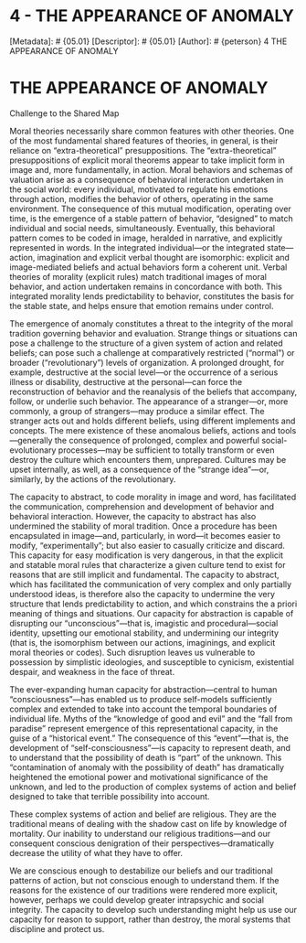 # 4 - THE APPEARANCE OF ANOMALY
[Metadata]: # {05.01}
[Descriptor]: # {05.01}
[Author]: # {peterson}
4
THE APPEARANCE OF ANOMALY
# THE APPEARANCE OF ANOMALY
Challenge to the Shared Map

Moral theories necessarily share common features with other theories. One of
the most fundamental shared features of theories, in general, is their reliance
on “extra-theoretical” presuppositions. The “extra-theoretical” presuppositions
of explicit moral theorems appear to take implicit form in image and, more
fundamentally, in action. Moral behaviors and schemas of valuation arise as a
consequence of behavioral interaction undertaken in the social world: every
individual, motivated to regulate his emotions through action, modifies the
behavior of others, operating in the same environment. The consequence of this
mutual modification, operating over time, is the emergence of a stable pattern
of behavior, “designed” to match individual and social needs, simultaneously.
Eventually, this behavioral pattern comes to be coded in image, heralded in
narrative, and explicitly represented in words. In the integrated individual—or
the integrated state—action, imagination and explicit verbal thought are
isomorphic: explicit and image-mediated beliefs and actual behaviors form a
coherent unit. Verbal theories of morality (explicit rules) match traditional
images of moral behavior, and action undertaken remains in concordance with
both. This integrated morality lends predictability to behavior, constitutes
the basis for the stable state, and helps ensure that emotion remains under
control.

The emergence of anomaly constitutes a threat to the integrity of the moral
tradition governing behavior and evaluation. Strange things or situations can
pose a challenge to the structure of a given system of action and related
beliefs; can pose such a challenge at comparatively restricted (“normal”) or
broader (“revolutionary”) levels of organization. A prolonged drought, for
example, destructive at the social level—or the occurrence of a serious illness
or disability, destructive at the personal—can force the reconstruction of
behavior and the reanalysis of the beliefs that accompany, follow, or underlie
such behavior. The appearance of a stranger—or, more commonly, a group of
strangers—may produce a similar effect. The stranger acts out and holds
different beliefs, using different implements and concepts. The mere existence
of these anomalous beliefs, actions and tools—generally the consequence of
prolonged, complex and powerful social-evolutionary processes—may be sufficient
to totally transform or even destroy the culture which encounters them,
unprepared. Cultures may be upset internally, as well, as a consequence of the
“strange idea”—or, similarly, by the actions of the revolutionary.

The capacity to abstract, to code morality in image and word, has facilitated
the communication, comprehension and development of behavior and behavioral
interaction. However, the capacity to abstract has also undermined the
stability of moral tradition. Once a procedure has been encapsulated in
image—and, particularly, in word—it becomes easier to modify, “experimentally”;
but also easier to casually criticize and discard. This capacity for easy
modification is very dangerous, in that the explicit and statable moral rules
that characterize a given culture tend to exist for reasons that are still
implicit and fundamental. The capacity to abstract, which has facilitated the
communication of very complex and only partially understood ideas, is therefore
also the capacity to undermine the very structure that lends predictability to
action, and which constrains the a priori meaning of things and situations. Our
capacity for abstraction is capable of disrupting our “unconscious”—that is,
imagistic and procedural—social identity, upsetting our emotional stability,
and undermining our integrity (that is, the isomorphism between our actions,
imaginings, and explicit moral theories or codes). Such disruption leaves us
vulnerable to possession by simplistic ideologies, and susceptible to cynicism,
existential despair, and weakness in the face of threat.

The ever-expanding human capacity for abstraction—central to human
“consciousness”—has enabled us to produce self-models sufficiently complex and
extended to take into account the temporal boundaries of individual life. Myths
of the “knowledge of good and evil” and the “fall from paradise” represent
emergence of this representational capacity, in the guise of a “historical
event.” The consequence of this “event”—that is, the development of
“self-consciousness”—is capacity to represent death, and to understand that the
possibility of death is “part” of the unknown. This “contamination of anomaly
with the possibility of death” has dramatically heightened the emotional power
and motivational significance of the unknown, and led to the production of
complex systems of action and belief designed to take that terrible possibility
into account.

These complex systems of action and belief are religious. They are the
traditional means of dealing with the shadow cast on life by knowledge of
mortality. Our inability to understand our religious traditions—and our
consequent conscious denigration of their perspectives—dramatically decrease
the utility of what they have to offer.

We are conscious enough to destabilize our beliefs and our traditional patterns
of action, but not conscious enough to understand them. If the reasons for the
existence of our traditions were rendered more explicit, however, perhaps we
could develop greater intrapsychic and social integrity. The capacity to
develop such understanding might help us use our capacity for reason to
support, rather than destroy, the moral systems that discipline and protect us.

